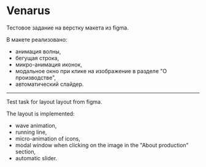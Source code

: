 # Venarus

Тестовое задание на верстку макета из figma.

В макете реализовано:
* анимация волны, 
* бегущая строка, 
* микро-анимация иконок, 
* модальное окно при клике на изображение в разделе "О производстве", 
* автоматический слайдер.

---

Test task for layout layout from figma.


The layout is implemented:
* wave animation, 
* running line, 
* micro-animation of icons, 
* modal window when clicking on the image in the "About production" section, 
* automatic slider.
